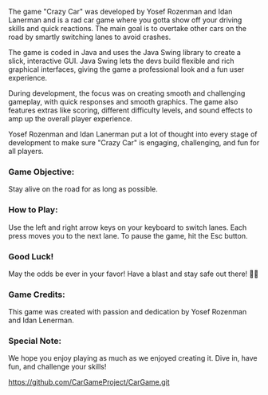 The game "Crazy Car" was developed by Yosef Rozenman and Idan Lanerman and is a rad car game where you gotta show off your driving skills and quick reactions. The main goal is to overtake other cars on the road by smartly switching lanes to avoid crashes.

The game is coded in Java and uses the Java Swing library to create a slick, interactive GUI. Java Swing lets the devs build flexible and rich graphical interfaces, giving the game a professional look and a fun user experience.

During development, the focus was on creating smooth and challenging gameplay, with quick responses and smooth graphics. The game also features extras like scoring, different difficulty levels, and sound effects to amp up the overall player experience.

Yosef Rozenman and Idan Lanerman put a lot of thought into every stage of development to make sure "Crazy Car" is engaging, challenging, and fun for all players.



### Game Objective:
Stay alive on the road for as long as possible.

### How to Play:
Use the left and right arrow keys on your keyboard to switch lanes. Each press moves you to the next lane. To pause the game, hit the Esc button.

### Good Luck!
May the odds be ever in your favor! Have a blast and stay safe out there! 🚗💨

### Game Credits:
This game was created with passion and dedication by Yosef Rozenman and Idan Lenerman.

### Special Note:
We hope you enjoy playing as much as we enjoyed creating it. Dive in, have fun, and challenge your skills!


https://github.com/CarGameProject/CarGame.git




